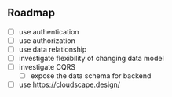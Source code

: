 ## Roadmap

- [ ] use authentication
- [ ] use authorization
- [ ] use data relationship
- [ ] investigate flexibility of changing data model
- [ ] investigate CQRS
  - [ ] expose the data schema for backend
- [ ] use https://cloudscape.design/